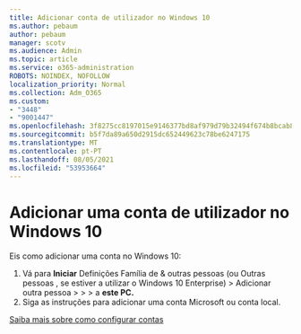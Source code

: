 ```yaml
---
title: Adicionar conta de utilizador no Windows 10
ms.author: pebaum
author: pebaum
manager: scotv
ms.audience: Admin
ms.topic: article
ms.service: o365-administration
ROBOTS: NOINDEX, NOFOLLOW
localization_priority: Normal
ms.collection: Adm_O365
ms.custom:
- "3448"
- "9001447"
ms.openlocfilehash: 3f8275cc8197015e9146377bd8af979d79b32494f674b8bcab8df310d69e4a14
ms.sourcegitcommit: b5f7da89a650d2915dc652449623c78be6247175
ms.translationtype: MT
ms.contentlocale: pt-PT
ms.lasthandoff: 08/05/2021
ms.locfileid: "53953664"
---
```

# <a name="add-a-user-account-in-windows-10"></a>Adicionar uma conta de utilizador no Windows 10

Eis como adicionar uma conta no Windows 10:

1. Vá para **Iniciar** Definições Família de & outras pessoas (ou Outras pessoas , se estiver a utilizar o Windows 10 Enterprise) > Adicionar outra pessoa  >    >    >   a **este PC.** 
2. Siga as instruções para adicionar uma conta Microsoft ou conta local.

[Saiba mais sobre como configurar contas](https://support.microsoft.com/help/17197/)